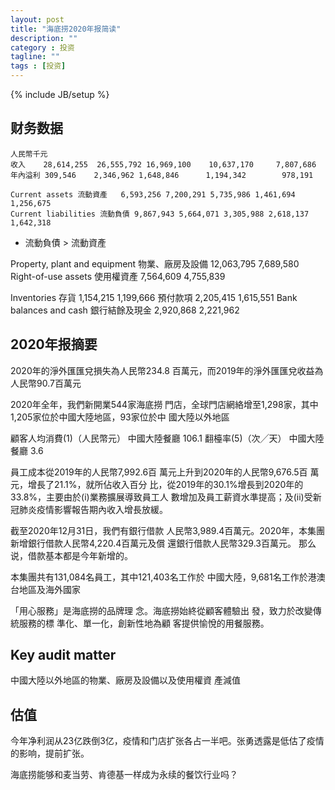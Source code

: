 ```yaml
---
layout: post
title: "海底捞2020年报简读"
description: ""
category : 投资
tagline: ""
tags : [投资]
---
```

{% include JB/setup %}

## 财务数据
    人民幣千元
    收入    28,614,255  26,555,792 16,969,100    10,637,170     7,807,686
    年內溢利 309,546    2,346,962 1,648,846      1,194,342        978,191

    Current assets 流動資產   6,593,256 7,200,291 5,735,986 1,461,694 1,256,675
    Current liabilities 流動負債 9,867,943 5,664,071 3,305,988 2,618,137 1,642,318

* 流動負債 > 流動資產


Property, plant and equipment 物業、廠房及設備 12,063,795 7,689,580
Right-of-use assets 使用權資產  7,564,609 4,755,839

Inventories 存貨  1,154,215 1,199,666
預付款項   2,205,415 1,615,551
Bank balances and cash 銀行結餘及現金  2,920,868 2,221,962


## 2020年报摘要

2020年的淨外匯匯兌損失為人民幣234.8
百萬元，而2019年的淨外匯匯兌收益為
人民幣90.7百萬元

2020年全年，我們新開業544家海底撈
門店，全球門店網絡增至1,298家，其中
1,205家位於中國大陸地區，93家位於中
國大陸以外地區


顧客人均消費(1)（人民幣元）  中國大陸餐廳 106.1
翻檯率(5)（次╱天）          中國大陸餐廳 3.6


員工成本從2019年的人民幣7,992.6百
萬元上升到2020年的人民幣9,676.5百
萬元，增長了21.1%，就所佔收入百分
比，從2019年的30.1%增長到2020年的
33.8%，主要由於(i)業務擴展導致員工人
數增加及員工薪資水準提高；及(ii)受新
冠肺炎疫情影響報告期內收入增長放緩。


截至2020年12月31日，我們有銀行借款
人民幣3,989.4百萬元。2020年，本集團
新增銀行借款人民幣4,220.4百萬元及償
還銀行借款人民幣329.3百萬元。
    那么说，借款基本都是今年新增的。


本集團共有131,084名員工，其中121,403名工作於
中國大陸，9,681名工作於港澳台地區及海外國家

「用心服務」是海底撈的品牌理
念。海底撈始終從顧客體驗出
發，致力於改變傳統服務的標
準化、單一化，創新性地為顧
客提供愉悅的用餐服務。



## Key audit matter
中國大陸以外地區的物業、廠房及設備以及使用權資
產減值



## 估值
今年净利润从23亿跌倒3亿，疫情和门店扩张各占一半吧。张勇透露是低估了疫情的影响，提前扩张。

海底捞能够和麦当劳、肯德基一样成为永续的餐饮行业吗？

